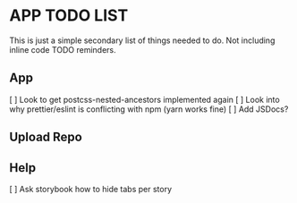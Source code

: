 # APP TODO LIST

This is just a simple secondary list of things needed to do. Not including inline code TODO reminders.

## App

[ ] Look to get postcss-nested-ancestors implemented again
[ ] Look into why prettier/eslint is conflicting with npm (yarn works fine)
[ ] Add JSDocs?

## Upload Repo

## Help

[ ] Ask storybook how to hide tabs per story
